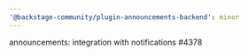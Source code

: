```yaml
---
'@backstage-community/plugin-announcements-backend': minor
---
```


announcements: integration with notifications #4378

